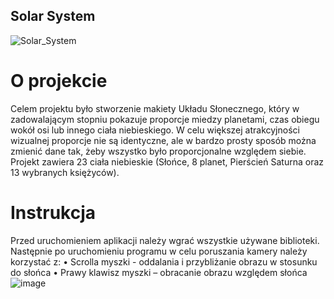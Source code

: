 ## Solar System
![Solar_System](https://user-images.githubusercontent.com/110342603/188331010-6b7bf7d4-39a6-4c56-a102-2b653434ef75.gif)
# O projekcie
Celem projektu było stworzenie makiety Układu Słonecznego, który w zadowalającym stopniu pokazuje proporcje miedzy planetami, czas obiegu wokół osi lub innego ciała niebieskiego. W celu większej atrakcyjności wizualnej proporcje nie są identyczne, ale w bardzo prosty sposób można zmienić dane tak, żeby wszystko było proporcjonalne względem siebie. Projekt zawiera 23 ciała niebieskie (Słońce, 8 planet, Pierścień Saturna oraz 13 wybranych księżyców).
# Instrukcja
Przed uruchomieniem aplikacji należy wgrać wszystkie używane biblioteki. Następnie po uruchomieniu programu w celu poruszania kamery należy korzystać z: 
•	Scrolla myszki - oddalania i przybliżanie obrazu w stosunku do słońca
•	Prawy klawisz myszki – obracanie obrazu względem słońca
![image](https://user-images.githubusercontent.com/110342603/188725743-ac43fc18-965f-469b-a557-c95adc4cddc8.png)
